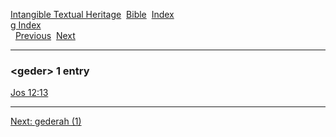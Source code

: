 [Intangible Textual Heritage](../../index)  [Bible](../index) 
[Index](index)   
[g Index](_g_)  
  [Previous](c04675)  [Next](c04677) 

------------------------------------------------------------------------

### &lt;geder&gt; 1 entry

[Jos 12:13](../kjv/jos012.htm#013)  

------------------------------------------------------------------------

[Next: gederah (1)](c04677)
